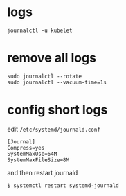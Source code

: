
# logs
```
journalctl -u kubelet
```

# remove all logs

```
sudo journalctl --rotate
sudo journalctl --vacuum-time=1s
```
# config short logs

edit `/etc/systemd/journald.conf`
```
[Journal]
Compress=yes
SystemMaxUse=64M
SystemMaxFileSize=8M
```
and then restart journald
```
$ systemctl restart systemd-journald
```
